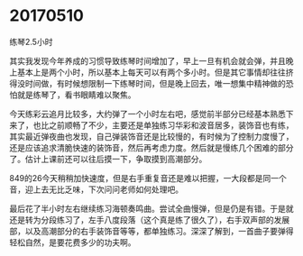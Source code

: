 # 20170510

练琴2.5小时

其实我发现今年养成的习惯导致练琴时间增加了，早上一旦有机会就会弹，并且晚上基本上是两个小时，所以基本上每天可以有两个多小时。但是其它事情却往往挤得没时间做，有时候想限制一下练琴时间，但是晚上回去，唯一想集中精神做的恐怕就是练琴了，看书眼睛难以聚焦。

今天练彩云追月比较多，大约弹了一个小时左右吧，感觉前半部分已经基本熟悉下来了，也比之前顺畅了不少，主要还是单独练习华彩和波音居多，装饰音也有练，其实最近弹夜曲也发现，自己弹装饰音还是比较慢的，有时候为了控制力度慢了，还是应该追求清脆快速的装饰音，然后再考虑力度。然后就是慢练几个困难的部分了。估计上课前还可以往后摸一下，争取摸到高潮部分。

849的26今天稍稍加快速度，但是右手重复音还是难以把握，一大段都是同一个音，迎上去无比乏味，下次问问老师如何处理吧。

最后花了半小时左右继续练习海顿奏鸣曲。尝试全曲慢弹，但是仍是有错。于是就还是转为分段练习了，左手八度段落（这个真是练了很久了），右手双声部的发展部，以及高潮部分的右手装饰音等等，都单独练习。深深了解到，一首曲子要弹得轻松自然，是要花费多少的功夫啊。

